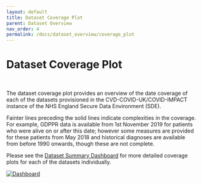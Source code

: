 ```yaml
---
layout: default
title: Dataset Coverage Plot
parent: Dataset Overview
nav_order: 4
permalink: /docs/dataset_overview/coverage_plot
---
```


# Dataset Coverage Plot
<br>

The dataset coverage plot provides an overview of the date coverage of each of the datasets provisioned in the CVD-COVID-UK/COVID-IMPACT instance of the NHS England Secure Data Environment (SDE). 

Fainter lines preceding the solid lines indicate complexities in the coverage. For example, GDPPR data is available from 1st November 2019 for patients who were alive on or after this date; however some measures are provided for these patients from May 2018 and historical diagnoses are available from before 1990 onwards, though these are not complete. 

Please see the <a href="https://bhfdatasciencecentre.org/dashboard/" target="_blank">Dataset Summary Dashboard</a> for more detailed coverage plots for each of the datasets individually.


<a href="https://bhfdsc.github.io/documentation/assets/images/dataset_coverage_plot.png" target="_blank">
  <img src="https://bhfdsc.github.io/documentation/assets/images/dataset_coverage_plot.png" alt="Dashboard">
</a>
